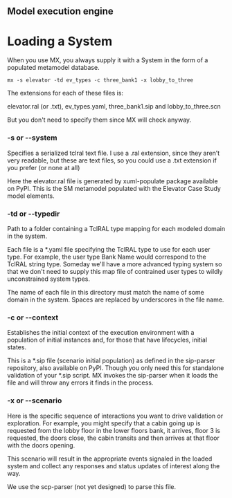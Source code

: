 ## Model execution engine

# Loading a System

When you use MX, you always supply it with a System in the form of a populated metamodel database.

`mx -s elevator -td ev_types -c three_bank1 -x lobby_to_three`

The extensions for each of these files is:

elevator.ral (or .txt), ev_types.yaml, three_bank1.sip and lobby_to_three.scn

But you don't need to specify them since MX will check anyway.

### -s or --system

Specifies a serialized tclral text file.  I use a .ral extension, since they aren’t very readable, but these are text files, so you could use a .txt extension if you prefer (or none at all)

Here the elevator.ral file is generated by xuml-populate package available on PyPI. This is the SM metamodel populated with the Elevator Case Study model elements.

### -td or --typedir

Path to a folder containing a TclRAL type mapping for each modeled domain in the system.

Each file is a *.yaml file specifying the TclRAL type to use for each user
type. For example, the user type Bank Name would correspond to the TclRAL string
type. Someday we'll have a more advanced typing system so that we don't need to supply this map file of contrained user types to wildly unconstrained system types.

The name of each file in this directory must match the name of some domain in the system. Spaces are replaced by
underscores in the file name.

### -c or --context

Establishes the initial context of the execution environment with a population of initial instances and, for those that have lifecycles, initial states.

This is a *.sip file (scenario initial population) as defined in the sip-parser repository, also available on PyPI.  Though you only need this for standalone validation of your *.sip script.
MX invokes the sip-parser when it loads the file and will throw any errors it finds in the process.

### -x or --scenario

Here is the specific sequence of interactions you want to drive validation or exploration. For example, you might specify that a cabin going up is requested from the lobby floor
in the lower floors bank, it arrives, floor 3 is requested, the doors close, the cabin transits and then arrives at that floor with the doors opening.

This scenario will result in the appropriate events signaled in the loaded system and collect any responses and status updates of interest along the way.

We use the scp-parser (not yet designed) to parse this file.
